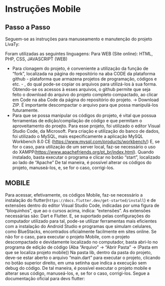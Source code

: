 # Instruções Mobile

## Passo a Passo
Seguem-se as instruções para manuseamento e manutenção do projeto LivaTy:

Foram utilizadas as seguintes linguagens:
Para WEB (Site online): HTML, PHP, CSS, JAVASCRIPT (WEB)

* Para clonagem do projeto, é conveniente a utilização da função de “fork”,  localizada na página do repositório na aba CODE da plataforma github - plataforma que armazena projetos de programação, códigos e etc. - , do qual pode-se copiar os arquivos para utilizá-los à sua forma.
Obtendo-se os acessos à esses arquivos, o github permite que seja feito o download do arquivo do projeto completo compactado, ao clicar em Code na aba Code da página do repositório do projeto. -> Download ZIP.
É importante descompactar o arquivo para que possa manipulá-los futuramente.
* Para que se possa manipular os códigos do projeto, é vital que possua ferramentas de edição/compilação de código e que permitam o aproveitamento do proejto.
Para esse projeto, foi utilizado o editor Visual Studio Code, da Microsoft. 
Para criação e utilização do banco de dados, foi utilizado o MySQL, mais especificamente a aplicação MySQL Workbench 8.0 CE (https://www.mysql.com/products/workbench/)
E, se for o caso, para utilização de um server local, faz-se necessário o uso do XAMPP(https://www.apachefriends.org/pt_br/index.html). Quando instalado, basta executar o programa e clicar no botão “start”, localizado ao lado de “Apache”
De tal maneira, é possível alterar os códigos do projeto, manuseá-los, e, se for o caso, corrigi-los.


## MOBILE
Para acessar, efetivamente, os códigos Mobile, faz-se necessário a instalação do flutter(```https://docs.flutter.dev/get-started/install```) e de extensões dentro do editor Visual Studio Code, indicadas por uma figura de “bloquinhos”, que ao o cursos acima, indica: “extensões”. 
As extensões necessárias são: Dart e Flutter.
E, se suportado pelas configurações do computador utilizado para tal, pode-se utilizar ferramentas mais eficientes com a instalação do Android Studio e programas que simulam celulares, como BlueStacks, encontrados oficialmente facilmente em sites online.
Se não for o caso, para executar o projeto Mobile, com o projeto descompactado e devidamente localizado no computador, basta abri-lo no programa de edição de código (Aba “Arquivo” -> “Abrir Pasta” -> (Pasta em que se localiza projeto mobile))
Na pasta lib, dentro da pasta do projeto, deve-se estar aberto o arquivo “main.dart” para executar o projeto, clicando no botão superior direito, em uma setinha que indica a execução sem debug do código. 
De tal maneira, é possível executar o projeto mobile e alterar seus código, manuseá-los, e, se for o caso, corrigi-los.
Segue a documentação oficial para devs flutter:
